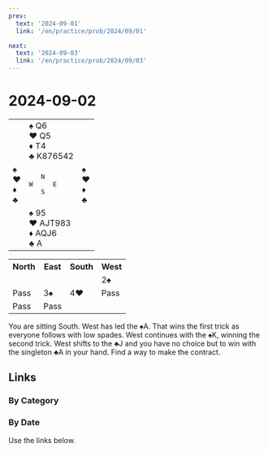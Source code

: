 ```yaml
---
prev:
  text: '2024-09-01'
  link: '/en/practice/prob/2024/09/01'

next:
  text: '2024-09-03'
  link: '/en/practice/prob/2024/09/03'
---
```


# 2024-09-02

<table class="deal">
	<tr>
		<td></td>
		<td>♠ Q6<br>♥ Q5<br>♦ T4<br>♣ K876542</td>
		<td></td>
	</tr>
	<tr>
		<td>♠ <br>♥ <br>♦ <br>♣ </td>
		<td><pre>   N<br>W     E<br>   S</pre></td>
		<td>♠ <br>♥ <br>♦ <br>♣ </td>
	</tr>
	<tr>
		<td></td>
		<td>♠ 95<br>♥ AJT983<br>♦ AQJ6<br>♣ A</td>
		<td></td>
	</tr>
</table>

<table class="auction">
	<tr>
		<th>North</th>
		<th>East</th>
		<th>South</th>
		<th>West</th>
	</tr>
	<tr>
		<td></td>
		<td></td>
		<td></td>
		<td>2♠</td>
	</tr>
	<tr>
		<td>Pass</td>
		<td>3♠</td>
		<td>4♥</td>
		<td>Pass</td>
	</tr>
	<tr>
		<td>Pass</td>
		<td>Pass</td>
		<td></td>
		<td></td>
	</tr>
</table>

You are sitting South. West has led the ♠A. That wins the first trick as everyone follows with low spades. West continues with the ♠K, winning the second trick. West shifts to the ♣J and you have no choice but to win with the singleton ♣A in your hand. Find a way to make the contract. 

## Links

[<Badge type="tip" text="Check Solution"/>](/en/learning/prob/2024/09/02)

### By Category

[<Badge type="tip" text="<--"/>](/en/practice/prob/2024/08/31)
[<Badge type="tip" text="Calendar"/>](/en/practice/calendar/2024/09)
[<Badge type="tip" text="-->"/>](/en/practice/prob/2024/09/05)

### By Date

Use the links below.